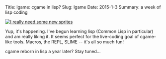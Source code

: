 Title: lgame: cgame in lisp?
Slug: lgame
Date: 2015-1-3
Summary: a week of lisp coding

<a href="{filename}/images/lgame.png">
    <img class="screenshot" src="{filename}/images/lgame.png"
        alt="I really need some new sprites" />
</a>

Yup, it's happening. I've begun learning lisp (Common Lisp in
particular) and am really liking it. It seems perfect for the
live-coding goal of cgame-like tools. Macros, the REPL, SLIME -- it's
all so much fun!

cgame reborn in lisp a year later? Stay tuned...

